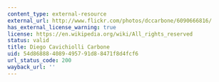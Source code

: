 ```yaml
---
content_type: external-resource
external_url: http://www.flickr.com/photos/dccarbone/6090666816/
has_external_license_warning: true
license: https://en.wikipedia.org/wiki/All_rights_reserved
status: valid
title: Diego Cavichiolli Carbone
uid: 54d86888-4089-4957-91d8-8471f8d4fcf6
url_status_code: 200
wayback_url: ''
---
```

